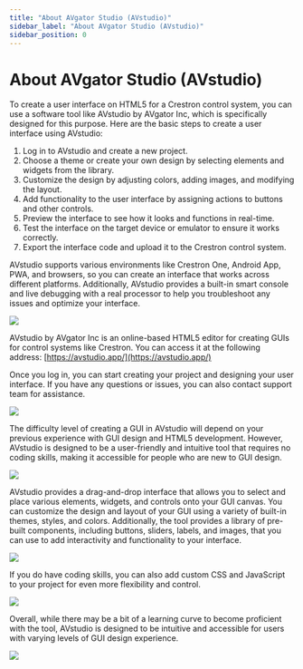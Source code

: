 ```yaml
---
title: "About AVgator Studio (AVstudio)"
sidebar_label: "About AVgator Studio (AVstudio)"
sidebar_position: 0
---
```


#  About AVgator Studio (AVstudio) 

To create a user interface on HTML5 for a Crestron control system, you
can use a software tool like AVstudio by AVgator Inc, which is
specifically designed for this purpose. Here are the basic steps to
create a user interface using AVstudio:

1.  Log in to AVstudio and create a new project.
2.  Choose a theme or create your own design by selecting elements and
    widgets from the library.
3.  Customize the design by adjusting colors, adding images, and
    modifying the layout.
4.  Add functionality to the user interface by assigning actions to
    buttons and other controls.
5.  Preview the interface to see how it looks and functions in
    real-time.
6.  Test the interface on the target device or emulator to ensure it
    works correctly.
7.  Export the interface code and upload it to the Crestron control
    system.

AVstudio supports various environments like Crestron One, Android App,
PWA, and browsers, so you can create an interface that works across
different platforms. Additionally, AVstudio provides a built-in smart
console and live debugging with a real processor to help you
troubleshoot any issues and optimize your interface.

[![](./img/darkhuddle.png)](https://avgator.com/products-gui/darkhuddle#templateGalleryId)

AVstudio by AVgator Inc is an online-based HTML5 editor for creating
GUIs for control systems like Crestron. You can access it at the
following address: [https://avstudio.app/](https://avstudio.app/)

Once you log in, you can start creating your project and designing your
user interface. If you have any questions or issues, you can also
contact support team for assistance.

[![](./img/brightconferencespace.png)](https://avgator.com/products-gui/brightconferencespace#templateGalleryId)

The difficulty level of creating a GUI in AVstudio will depend on your
previous experience with GUI design and HTML5 development. However,
AVstudio is designed to be a user-friendly and intuitive tool that
requires no coding skills, making it accessible for people who are new
to GUI design.

[![](./img/riseup.png)](https://avgator.com/products-gui/riseup#templateGalleryId)

AVstudio provides a drag-and-drop interface that allows you to select
and place various elements, widgets, and controls onto your GUI canvas.
You can customize the design and layout of your GUI using a variety of
built-in themes, styles, and colors. Additionally, the tool provides a
library of pre-built components, including buttons, sliders, labels, and
images, that you can use to add interactivity and functionality to your
interface.

[![](./img/violethuddle.png)](https://avgator.com/products-gui/violethuddle#templateGalleryId)

If you do have coding skills, you can also add custom CSS and JavaScript
to your project for even more flexibility and control.

[![](./img/brightmodernnest.png)](https://avgator.com/products-gui/brightmodernnest#templateGalleryId)

Overall, while there may be a bit of a learning curve to become
proficient with the tool, AVstudio is designed to be intuitive and
accessible for users with varying levels of GUI design experience.

[![](./img/versailles.png)](https://avgator.com/products-gui/versailles#templateGalleryId)

